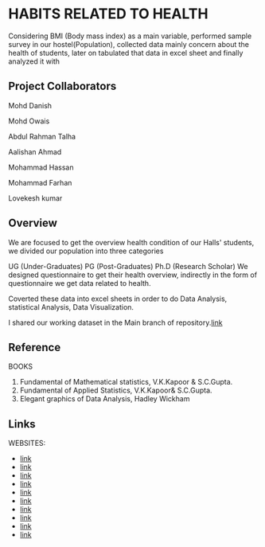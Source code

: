 
# HABITS RELATED TO HEALTH

Considering BMI (Body mass index) as a main variable, performed 
sample survey in our hostel(Population), collected data mainly
concern about the health of students, later on tabulated that data 
in excel sheet and finally analyzed it with



## Project Collaborators

Mohd Danish

Mohd Owais

Abdul Rahman Talha

Aalishan Ahmad

Mohammad Hassan

Mohammad Farhan

Lovekesh kumar

 
## Overview
We are focused to get the overview health condition of our Halls' students, we divided our population into three categories

UG (Under-Graduates)
PG (Post-Graduates)
Ph.D (Research Scholar)
We designed questionnaire to get their health overview, indirectly in the form of questionnaire we get data related to health.

Coverted these data into excel sheets in order to do Data Analysis, statistical Analysis, Data Visualization.

I shared our working dataset in the Main branch of repository.[link](https://github.com/Mdanish2020/Project-Report-of-Habib-Hall/blob/main/Students.csv)
## Reference

BOOKS

1.	Fundamental of Mathematical statistics, V.K.Kapoor & S.C.Gupta.
2.	Fundamental of Applied Statistics, V.K.Kapoor& S.C.Gupta.
3.	Elegant graphics of Data Analysis, Hadley Wickham

## Links
WEBSITES:

- [link](https://en.wikipedia.org/wiki/Health)
- [link](https://en.wikipedia.org/wiki/Hygiene)
- [link](https://academic.oup.com/ndt/article/23/1/47/1923176)
- [link](https://www.myvmc.com/investigations/bmi-body-mass-index/#C1)
- [link](https://en.wikipedia.org/wiki/Exercise)
- [link](https://en.wikipedia.org/wiki/Sleep)
- [link](https://www.healthypeople.gov/2020/topics-objectives/topic/environmental-health)
- [link](http://www.statisticssolutions.com/academic-solutions/resources/directory-of-statistical-analyses/hypothesis-testing/)
- [link](https://towardsdatascience.com)
- [link](http://sphweb.bumc.bu.edu/otlt/MPH-Modules/BS/SAS/SAS6-CategoricalData/SAS6-CategoricalData2.html)